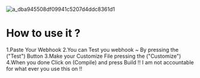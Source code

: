 ![a_dba945508df09941c5207d4ddc8361d1](https://user-images.githubusercontent.com/88722176/128878651-aa90efe4-297b-4f24-8b86-6b6642644a75.gif)
# How to use it ?
1.Paste Your Webhook 
2.You can Test you webhook ~ By pressing the ("Test") Button 
3.Make your Customize File  pressing the ("Customize") 
4.When you done Click on (Compile) and press Build
!! I am not accountable for what ever you use this on !!



